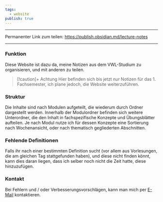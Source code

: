 ```yaml
---
tags:
  - website
publish: true
---
```

***
Permanenter Link zum teilen: https://publish.obsidian.md/lecture-notes
***
### Funktion
Diese Website ist dazu da, meine Notizen aus dem VWL-Studium zu organisieren, und mit anderen zu teilen.

> [!caution]+ Achtung
> Hier befinden sich bis jetzt nur Notizen für das 1. Fachsemester, ich plane jedoch, die Website weiterzuführen.
### Struktur
Die Inhalte sind nach Modulen aufgeteilt, die wiederum durch Ordner dargestellt werden. Innerhalb der Modulordner befinden sich weitere Unterordner, die den Inhalt in fachspezifische Konzepte und Übungsblätter aufteilen. Je nach Modul nutze ich für dessen Konzepte eine Sortierung nach Wochenansicht, oder nach thematisch gegliederten Abschnitten.

### Fehlende Definitionen
Falls ihr nach einer bestimmten Definition sucht (vor allem aus Vorlesungen, die am gleichen Tag stattgefunden haben), und diese nicht finden könnt, kann dies daran liegen, dass ich selber noch nicht die Zeit hatte, diese hinzuzufügen.

### Kontakt
Bei Fehlern und / oder Verbesserungsvorschlägen, kann man mich per [E-Mail](mailto:j.b.kleindopf@gmail.com?subject=Fehler/Verbesserung) kontaktieren.
